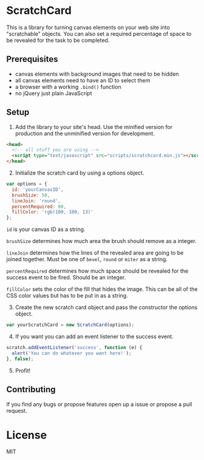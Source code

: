 # ScratchCard

This is a library for turning canvas elements on your web site into "scratchable" objects. You can also set a required percentage of space to be revealed for the task to be completed.

## Prerequisites

* canvas elements with background images that need to be hidden
* all canvas elements need to have an ID to select them
* a browser with a working `.bind()` function
* no jQuery just plain JavaScript

## Setup

1. Add the library to your site's head. Use the minified version for production and the unminified version for development.

```HTML
<head>
  <!-- all stuff you are using -->
  <script type="text/javascript" src="scripts/scratchcard.min.js"></script>
</head>
```

2. Initialize the scratch card by using a options object.

```JavaScript
var options = {
  id: 'yourCanvasID',
  brushSize: 50,
  lineJoin: 'round',
  percentRequired: 80,
  fillColor: 'rgb(100, 100, 13)'
};
```

`id` is your canvas ID as a string.

`brushSize` determines how much area the brush should remove as a integer.

`lineJoin` determines how the lines of the revealed area are going to be joined together. Must be one of `bevel`, `round` or `miter` as a string.

`percentRequired` determines how much space should be revealed for the success event to be fired. Should be an integer.

`fillColor` sets the color of the fill that hides the image. This can be all of the CSS color values but has to be put in as a string.

3. Create the new scratch card object and pass the constructor the options object.

```JavaScript
var yourScratchCard = new ScratchCard(options);
```

4. If you want you can add an event listener to the success event.

```JavaScript
scratch.addEventListener('success', function (e) {
  alert('You can do whatever you want here!');
}, false);
```

5. Profit!

## Contributing
If you find any bugs or propose features open up a issue or propose a pull request.

# License
MIT
